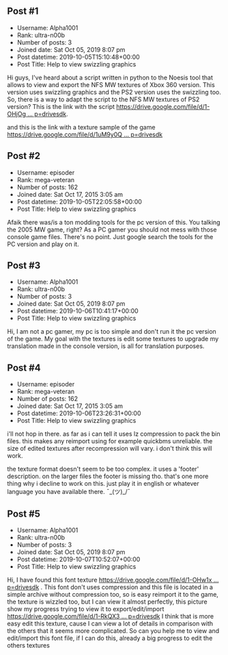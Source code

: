 ## Post #1
- Username: Alpha1001
- Rank: ultra-n00b
- Number of posts: 3
- Joined date: Sat Oct 05, 2019 8:07 pm
- Post datetime: 2019-10-05T15:10:48+00:00
- Post Title: Help to view swizzling graphics

Hi guys, I've heard about a script written in python to the Noesis tool that allows to view and export the NFS MW textures of Xbox 360 version. This version uses swizzling graphics and the PS2 version uses the swizzling too.
So, there is a way to adapt the script to the NFS MW textures of PS2 version?
This is the link with the script [https://drive.google.com/file/d/1-OHjOg ... p=drivesdk](https://drive.google.com/file/d/1-OHjOgwpzYLGKGFMobiKdwUU4g4RCC3W/view?usp=drivesdk).             

and this is the link with a texture sample of the game
[https://drive.google.com/file/d/1uM9y0Q ... p=drivesdk](https://drive.google.com/file/d/1uM9y0QTI9b_a4_o_OlqG07ZNU4tHWjFw/view?usp=drivesdk)
## Post #2
- Username: episoder
- Rank: mega-veteran
- Number of posts: 162
- Joined date: Sat Oct 17, 2015 3:05 am
- Post datetime: 2019-10-05T22:05:58+00:00
- Post Title: Help to view swizzling graphics

Afaik there was/is a ton modding tools for the pc version of this. You talking the 2005 MW game, right? As a PC gamer you should not mess with those console game files. There's no point. Just google search the tools for the PC version and play on it.
## Post #3
- Username: Alpha1001
- Rank: ultra-n00b
- Number of posts: 3
- Joined date: Sat Oct 05, 2019 8:07 pm
- Post datetime: 2019-10-06T10:41:17+00:00
- Post Title: Help to view swizzling graphics

Hi, I am not a pc gamer, my pc is too simple and don't run it the pc version of the game. My goal with the textures is edit some textures to upgrade my translation made in the console version, is all for translation purposes.
## Post #4
- Username: episoder
- Rank: mega-veteran
- Number of posts: 162
- Joined date: Sat Oct 17, 2015 3:05 am
- Post datetime: 2019-10-06T23:26:31+00:00
- Post Title: Help to view swizzling graphics

i'll not hop in there. as far as i can tell it uses lz compression to pack the bin files. this makes any reimport using for example quickbms unreliable. the size of edited textures after recompression will vary. i don't think this will work.

the texture format doesn't seem to be too complex. it uses a 'footer' description. on the larger files the footer is missing tho. that's one more thing why i decline to work on this. just play it in english or whatever language you have available there. ¯\_(ツ)_/¯
## Post #5
- Username: Alpha1001
- Rank: ultra-n00b
- Number of posts: 3
- Joined date: Sat Oct 05, 2019 8:07 pm
- Post datetime: 2019-10-07T10:52:07+00:00
- Post Title: Help to view swizzling graphics

Hi, I have found this font texture [https://drive.google.com/file/d/1-OHw1x ... p=drivesdk](https://drive.google.com/file/d/1-OHw1xHgU52a8u7O5ehOhqJTVg_fEg9h/view?usp=drivesdk) .
This font don't uses compression and this file is located in a simple archive without compression too, so is easy reimport it to the game, the texture is wizzled too, but I can view it almost perfectly, this picture show my progress trying to view it to export/edit/import [https://drive.google.com/file/d/1-RkQX3 ... p=drivesdk](https://drive.google.com/file/d/1-RkQX365rZwOqJsNfndmI4emnfxFCYHS/view?usp=drivesdk)
I think that is more easy edit this texture, cause I can view a lot of details in comparison with the others that it seems more complicated.
So can you help me to view and edit/import this font file, if I can do this, already a big progress to edit the others textures

